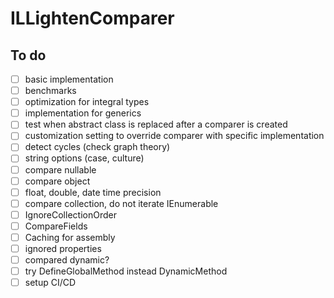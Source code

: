 # ILLightenComparer

## To do

- [ ] basic implementation
- [ ] benchmarks
- [ ] optimization for integral types
- [ ] implementation for generics
- [ ] test when abstract class is replaced after a comparer is created
- [ ] customization setting to override comparer with specific implementation
- [ ] detect cycles (check graph theory)
- [ ] string options (case, culture)
- [ ] compare nullable
- [ ] compare object
- [ ] float, double, date time precision
- [ ] compare collection, do not iterate IEnumerable
- [ ] IgnoreCollectionOrder
- [ ] CompareFields
- [ ] Caching for assembly
- [ ] ignored properties
- [ ] compared dynamic?
- [ ] try DefineGlobalMethod instead DynamicMethod
- [ ] setup CI/CD
